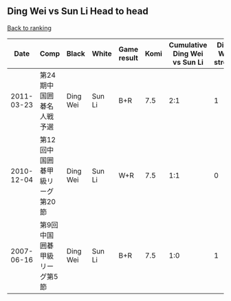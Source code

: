 ## Ding Wei vs Sun Li Head to head

[Back to ranking](../../index.md)




| **Date** | **Comp** | **Black** | **White** | **Game result** | **Komi** | **Cumulative Ding Wei vs Sun Li** | **Ding Wei streak** | **Sun Li streak** | 
| --- | --- | --- | --- | --- | --- | --- | --- | --- |
| 2011-03-23 | 第24期中国囲碁名人戦予選 | Ding Wei | Sun Li | B+R | 7.5 | 2:1 | 1 | 0 | 
| 2010-12-04 | 第12回中国囲碁甲級リーグ第20節 | Ding Wei | Sun Li | W+R | 7.5 | 1:1 | 0 | 1 | 
| 2007-06-16 | 第9回中国囲碁甲級リーグ第5節 | Ding Wei | Sun Li | B+R | 7.5 | 1:0 | 1 | 0 |




